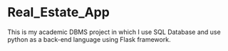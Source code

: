 # Real_Estate_App
This is my academic DBMS project in which I use SQL Database and use python as a back-end language using Flask framework.

